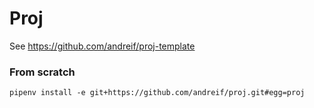 # Proj

See https://github.com/andreif/proj-template

### From scratch

```
pipenv install -e git+https://github.com/andreif/proj.git#egg=proj
```
